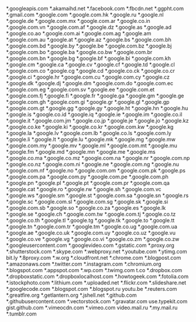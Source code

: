 *.googleapis.com
*.akamaihd.net
*.facebook.com
*.fbcdn.net
*.ggpht.com
*.gmail.com
*.google.com
*.google.com.hk
*.google.ru
*.google.nl
*.google.de
*.google.com.mx
*.google.com.ar
*.google.co.in
*.google.com.vn
*.google.com.af
*.google.dz
*.google.as
*.google.ad
*.google.co.ao
*.google.com.ai
*.google.com.ag
*.google.am
*.google.com.au
*.google.at
*.google.az
*.google.bs
*.google.com.bh
*.google.com.bd
*.google.by
*.google.be
*.google.com.bz
*.google.bj
*.google.com.bo
*.google.ba
*.google.co.bw
*.google.com.br
*.google.com.bn
*.google.bg
*.google.bf
*.google.bi
*.google.com.kh
*.google.cm
*.google.ca
*.google.cv
*.google.cf
*.google.td
*.google.cl
*.google.com.co
*.google.cg
*.google.cd
*.google.co.ck
*.google.co.cr
*.google.ci
*.google.hr
*.google.com.cu
*.google.com.cy
*.google.cz
*.google.dk
*.google.dj
*.google.dm
*.google.com.do
*.google.com.ec
*.google.com.eg
*.google.com.sv
*.google.ee
*.google.com.et
*.google.com.fj
*.google.fi
*.google.fr
*.google.ga
*.google.gm
*.google.ge
*.google.com.gh
*.google.com.gi
*.google.gr
*.google.gl
*.google.gp
*.google.com.gt
*.google.gg
*.google.gy
*.google.ht
*.google.hn
*.google.hu
*.google.is
*.google.co.id
*.google.iq
*.google.ie
*.google.im
*.google.co.il
*.google.it
*.google.com.jm
*.google.co.jp
*.google.je
*.google.jo
*.google.kz
*.google.co.ke
*.google.ki
*.google.co.kr
*.google.com.kw
*.google.kg
*.google.la
*.google.lv
*.google.com.lb
*.google.co.ls
*.google.com.ly
*.google.li
*.google.lt
*.google.lu
*.google.mk
*.google.mg
*.google.mw
*.google.com.my
*.google.mv
*.google.ml
*.google.com.mt
*.google.mu
*.google.fm
*.google.md
*.google.mn
*.google.me
*.google.ms
*.google.co.ma
*.google.co.mz
*.google.com.na
*.google.nr
*.google.com.np
*.google.co.nz
*.google.com.ni
*.google.ne
*.google.com.ng
*.google.nu
*.google.com.nf
*.google.no
*.google.com.om
*.google.com.pk
*.google.ps
*.google.com.pa
*.google.com.py
*.google.com.pe
*.google.com.ph
*.google.pn
*.google.pl
*.google.pt
*.google.com.pr
*.google.com.qa
*.google.cat
*.google.ro
*.google.rw
*.google.sh
*.google.com.vc
*.google.ws
*.google.sm
*.google.st
*.google.com.sa
*.google.sn
*.google.rs
*.google.sc
*.google.com.sl
*.google.com.sg
*.google.sk
*.google.si
*.google.com.sb
*.google.so
*.google.co.za
*.google.es
*.google.lk
*.google.se
*.google.ch
*.google.com.tw
*.google.com.tj
*.google.co.tz
*.google.co.th
*.google.tl
*.google.tg
*.google.tk
*.google.to
*.google.tt
*.google.tn
*.google.com.tr
*.google.tm
*.google.co.ug
*.google.com.ua
*.google.ae
*.google.co.uk
*.google.com.uy
*.google.co.uz
*.google.vu
*.google.co.ve
*.google.vg
*.google.co.vi
*.google.co.zm
*.google.co.zw
*.googleusercontent.com
*.googlevideo.com
*.gstatic.com
*.proxy.org
*.shutterstock.com
*.skype.com
*.webproxy.net
*.youtube.com
*.ytimg.com
bit.ly
*.8proxy.com
*.w.org
*.cloudfront.net
*.chrome.com
*.blogpost.com
*.amazonaws.com
*.twitter.com
*.instagram.com
*.chromium.org
*.blogspot.com
*.appspot.com
*.wp.com
*.twimg.com
t.co
*.dropbox.com
*.dropboxstatic.com
*.dropboxlocalhost.com
*.howtogeek.com
*.fotolia.com
*.istockphoto.com
*.lithium.com
*.uploaded.net
*.flickr.com
*.slideshare.net
*.googlecode.com
*.blogspot.com
*.blogspot.ru
youtu.be
*.reuters.com
*.greatfire.org
*.getlantern.org
*.jshell.net
*.github.com
*.githubusercontent.com
*.vectorstock.com
*.gravatar.com
use.typekit.com
gist.github.com
*.vimeocdn.com
*.vimeo.com
video.mail.ru
*.my.mail.ru
*.tumblr.com